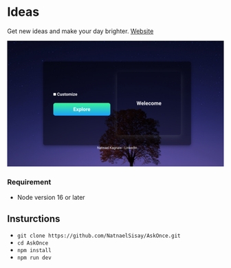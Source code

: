 # Ideas

Get new ideas and make your day brighter.
[Website](https://when-you-get-bored.netlify.app/)

![Desktop](./images/desktop.png)

### Requirement

- Node version 16 or later

## Insturctions

- `git clone https://github.com/NatnaelSisay/AskOnce.git`
- `cd AskOnce`
- `npm install`
- `npm run dev`
